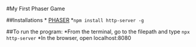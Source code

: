 #My First Phaser Game

##Installations
    * [PHASER](https://phaser.io/)
    *`npm install http-server -g`

##To run the program:
    *From the terminal, go to the filepath and type `npx http-server`
    *In the browser, open localhost:8080


